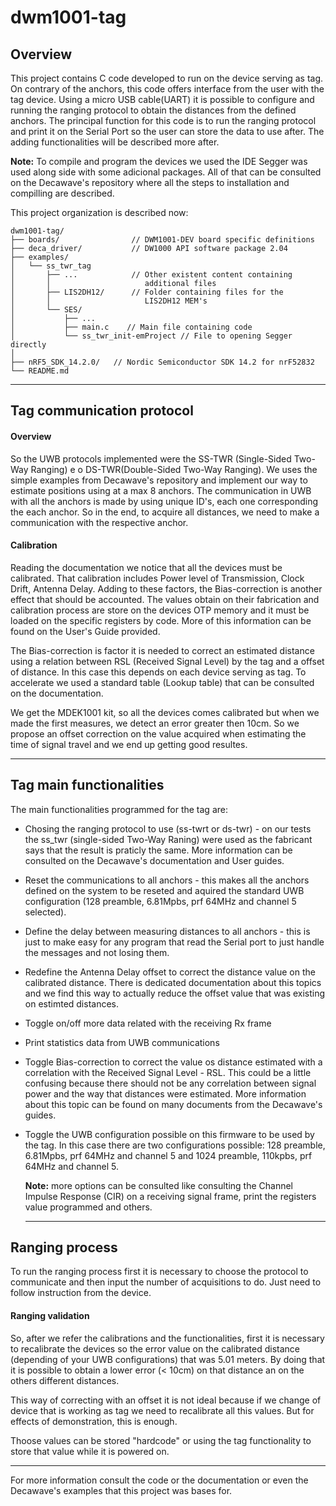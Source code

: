 # dwm1001-tag

## Overview

This project contains C code developed to run on the device serving as tag. On contrary of the anchors, this code offers interface from the user with the tag device. Using a micro USB cable(UART) it is possible to configure and running the ranging protocol to obtain the distances from the defined anchors. The principal function for this code is to run the ranging protocol and print it on the Serial Port so the user can store the data to use after. The adding functionalities will be described more after.

**Note:** To compile and program the devices we used the IDE Segger was used along side with some adicional packages. All of that can be consulted on the Decawave's repository where all the steps to installation and compilling are described.

This project organization is described now:

```
dwm1001-tag/
├── boards/                // DWM1001-DEV board specific definitions
├── deca_driver/           // DW1000 API software package 2.04 
├── examples/              
│   └── ss_twr_tag    
│       ├── ...            // Other existent content containing 
│       │                     additional files
│       ├── LIS2DH12/      // Folder containing files for the 
│       │                     LIS2DH12 MEM's
│       └── SES/       
│           ├── ...   
│           ├── main.c    // Main file containing code
│           └── ss_twr_init-emProject // File to opening Segger directly
│
├── nRF5_SDK_14.2.0/   // Nordic Semiconductor SDK 14.2 for nrF52832
└── README.md
```

***

## Tag communication protocol

#### Overview

So the UWB protocols implemented were the SS-TWR (Single-Sided Two-Way Ranging) e o DS-TWR(Double-Sided Two-Way Ranging). We uses the simple examples from Decawave's repository and implement  our way to estimate positions using at a max 8 anchors. The communication in UWB with all the anchors is made by using unique ID's, each one corresponding the each anchor. So in the end, to acquire all distances, we need to make a communication with the respective anchor.

#### Calibration

Reading the documentation we notice that all the devices must be calibrated. That calibration includes Power level of Transmission, Clock Drift, Antenna Delay. Adding to these factors, the Bias-correction is another effect that should be accounted. The values obtain on their fabrication and calibration process are store on the devices OTP memory and it must be loaded on the specific registers by code. More of this information can be found on the User's Guide provided. 

The Bias-correction is factor it is needed to correct an estimated distance using a relation between RSL (Received Signal Level) by the tag and a offset of distance. In this case this depends on each device serving as tag. To accelerate we used a standard table (Lookup table) that can be consulted on the documentation.

We get the MDEK1001 kit, so all the devices comes calibrated but when we made the first measures, we detect an error greater then 10cm. So we propose an offset correction on the value acquired when estimating the time of signal travel and we end up getting good resultes.

***

## Tag main functionalities

The main functionalities programmed for the tag are:

- Chosing the ranging protocol to use (ss-twrt or ds-twr) - on our tests the ss_twr (single-sided Two-Way Raning) were used as the fabricant says that the result is praticly the same. More information can be consulted on the Decawave's documentation and User guides.

- Reset the communications to all anchors - this makes all the anchors defined on the system to be reseted and aquired the standard UWB configuration (128 preamble, 6.81Mpbs, prf 64MHz and channel 5 selected).

- Define the delay between measuring distances to all anchors - this is just to make easy for any program that read the Serial port to just handle the messages and not losing them.

- Redefine the Antenna Delay offset to correct the distance value on the calibrated distance. There is dedicated documentation about this topics and we find this way to actually reduce the offset value that was existing on estimted distances.

- Toggle on/off more data related with the receiving Rx frame

- Print statistics data from UWB communications

- Toggle Bias-correction to correct the value os distance estimated with a correlation with the Received Signal Level - RSL. This could be a little confusing because there should not be any correlation between signal power and the way that distances were estimated. More information about this topic can be found on many documents from the Decawave's guides.

- Toggle the UWB configuration possible on this firmware to be used by the tag. In this case there are two configurations possible: 128 preamble, 6.81Mpbs, prf 64MHz and channel 5 and 1024 preamble, 110kpbs, prf 64MHz and channel 5.
  
  **Note:** more options can be consulted like consulting the Channel Impulse Response (CIR) on a receiving signal frame, print the registers value programmed and others.
  
  ***

## Ranging process

To run the ranging process first it is necessary to choose the protocol to communicate and then input the number of acquisitions to do. Just need to follow instruction from the device.

#### Ranging validation

So, after we refer the calibrations and the functionalities, first it is necessary to recalibrate the devices so the error value on the calibrated distance (depending of your UWB configurations) that was 5.01 meters. By doing that it is possible to obtain a lower error (< 10cm) on that distance an on the others different distances. 

This way of correcting with an offset it is not ideal because if we change of device that is working as tag we need to recalibrate all this values. But for effects of demonstration, this is enough.

Thoose values can be stored "hardcode" or using the tag functionality to store that value while it is powered on.

***

For more information consult the code or the documentation or even the Decawave's examples that this project was bases for.

### 
